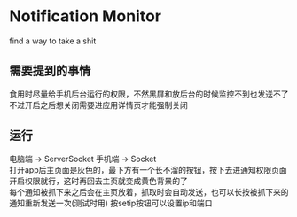 # Notification Monitor
find a way to take a shit
## 需要提到的事情
食用时尽量给手机后台运行的权限，不然黑屏和放后台的时候监控不到也发送不了  
不过开启之后想关闭需要进应用详情页才能强制关闭
## 运行
电脑端 -> ServerSocket
手机端 -> Socket  
打开app后主页面是灰色的，最下方有一个长不溜的按钮，按下去进通知权限页面开启权限就行，这时再回去主页就变成黄色背景的了  
每个通知被抓下来之后会在主页放着，抓取时会自动发送，也可以长按被抓下来的通知重新发送一次(测试时用)
按setip按钮可以设置ip和端口
